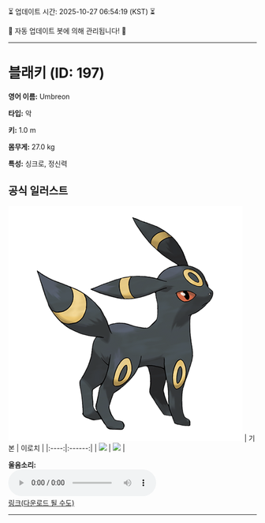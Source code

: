 
⏳ 업데이트 시간: 2025-10-27 06:54:19 (KST) ⏳

🤖 자동 업데이트 봇에 의해 관리됩니다! 🤖

---

# 블래키 (ID: 197)
**영어 이름:** Umbreon

**타입:** 악

**키:** 1.0 m

**몸무게:** 27.0 kg

**특성:** 싱크로, 정신력

## 공식 일러스트
![](https://raw.githubusercontent.com/PokeAPI/sprites/master/sprites/pokemon/other/official-artwork/197.png)
| 기본 | 이로치 |
|:----:|:------:|
| <img src="http://play.pokemonshowdown.com/sprites/ani/umbreon.gif" width="200"> | <img src="http://play.pokemonshowdown.com/sprites/ani-shiny/umbreon.gif" width="200"> |

**울음소리:**<br><audio controls src="https://raw.githubusercontent.com/PokeAPI/cries/main/cries/pokemon/latest/197.ogg"></audio><br> [링크(다운로드 될 수도)](https://raw.githubusercontent.com/PokeAPI/cries/main/cries/pokemon/latest/197.ogg)


---
